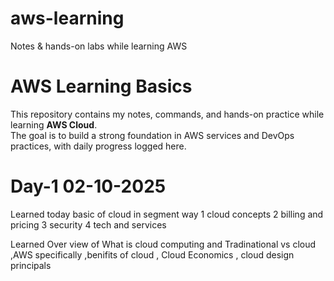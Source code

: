 # aws-learning
Notes & hands-on labs while learning AWS

# AWS Learning Basics 

This repository contains my notes, commands, and hands-on practice while learning **AWS Cloud**.  
The goal is to build a strong foundation in AWS services and DevOps practices, with daily progress logged here.

# Day-1 02-10-2025
 Learned today basic of cloud in segment way 1 cloud concepts 2 billing and pricing 3 security 4 tech and services

 Learned Over view of What is cloud computing and Tradinational vs cloud ,AWS specifically ,benifits of cloud , Cloud Economics , cloud design principals